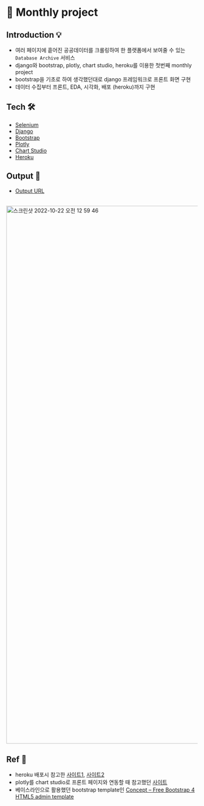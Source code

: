 # 🎉 Monthly project

## Introduction 💡
- 여러 페이지에 흩어진 공공데이터를 크롤링하여 한 플랫폼에서 보여줄 수 있는 `Database Archive` 서비스
- django와 bootstrap, plotly, chart studio, heroku를 이용한 첫번째 monthly project
- bootstrap을 기초로 하여 생각했던대로 django 프레임워크로 프론트 화면 구현
- 데이터 수집부터 프론트, EDA, 시각화, 배포 (heroku)까지 구현


## Tech 🛠
- [Selenium](https://www.selenium.dev/)
- [Django](https://www.djangoproject.com/)
- [Bootstrap](https://getbootstrap.com/)
- [Plotly](https://plotly.com/python/)
- [Chart Studio](https://plotly.com/chart-studio-help/tutorials/)
- [Heroku](https://dashboard.heroku.com/)

## Output 🏅
- [Output URL](https://monthly-prj.herokuapp.com/)

<br/>
<img width="1418" alt="스크린샷 2022-10-22 오전 12 59 46" src="https://user-images.githubusercontent.com/75621410/197239001-6ebda8e6-df57-412a-a03c-1516fda3775b.png">

## Ref 🙏
- heroku 배포시 참고한 [사이트1](https://integer-ji.tistory.com/11), [사이트2](https://dev-yakuza.posstree.com/ko/django/heroku/)
- plotly를 chart studio로 프론트 페이지와 연동할 때 참고했던 [사이트](https://zephyrus1111.tistory.com/154)
- 베이스라인으로 활용했던 bootstrap template인 [Concept – Free Bootstrap 4 HTML5 admin template](https://themewagon.com/themes/free-bootstrap-4-html5-admin-dashboard-template-concept/)
